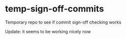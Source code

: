 # temp-sign-off-commits
Temporary repo to see if commit sign-off checking works

Update: it seems to be working nicely now
